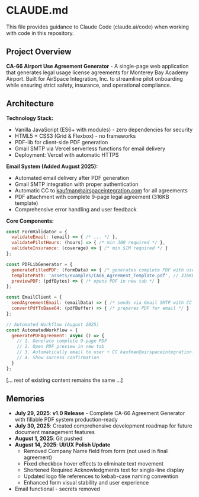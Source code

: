# CLAUDE.md

This file provides guidance to Claude Code (claude.ai/code) when working with code in this repository.

## Project Overview

**CA-66 Airport Use Agreement Generator** - A single-page web application that generates legal usage license agreements for Monterey Bay Academy Airport. Built for AirSpace Integration, Inc. to streamline pilot onboarding while ensuring strict safety, insurance, and operational compliance.

## Architecture

**Technology Stack:**
- Vanilla JavaScript (ES6+ with modules) - zero dependencies for security
- HTML5 + CSS3 (Grid & Flexbox) - no frameworks
- PDF-lib for client-side PDF generation
- Gmail SMTP via Vercel serverless functions for email delivery
- Deployment: Vercel with automatic HTTPS

**Email System (Added August 2025):**
- Automated email delivery after PDF generation
- Gmail SMTP integration with proper authentication
- Automatic CC to kaufman@airspaceintegration.com for all agreements
- PDF attachment with complete 9-page legal agreement (316KB template)
- Comprehensive error handling and user feedback

**Core Components:**
```javascript
const FormValidator = {
  validateEmail: (email) => { /* ... */ },
  validatePilotHours: (hours) => { /* min 300 required */ },
  validateInsurance: (coverage) => { /* min $1M required */ }
};

const PDFLibGenerator = {
  generateFilledPDF: (formData) => { /* generates complete PDF with user data */ },
  templatePath: 'assets/examples/CA66_Agreement_Template.pdf', // 316KB full agreement
  previewPDF: (pdfBytes) => { /* opens PDF in new tab */ }
};

const EmailClient = {
  sendAgreementEmail: (emailData) => { /* sends via Gmail SMTP with CC */ },
  convertPdfToBase64: (pdfBuffer) => { /* prepares PDF for email */ }
};

// Automated Workflow (August 2025)
const AutomatedWorkflow = {
  generatePDFAgreement: async () => {
    // 1. Generate complete 9-page PDF
    // 2. Open PDF preview in new tab
    // 3. Automatically email to user + CC kaufman@airspaceintegration.com
    // 4. Show success confirmation
  }
};
```

[... rest of existing content remains the same ...]

## Memories

- **July 29, 2025**: **v1.0 Release** - Complete CA-66 Agreement Generator with fillable PDF system production-ready
- **July 30, 2025**: Created comprehensive development roadmap for future document management features
- **August 1, 2025**: Git pushed
- **August 14, 2025**: **UI/UX Polish Update**
  - Removed Company Name field from form (not used in final agreement)
  - Fixed checkbox hover effects to eliminate text movement
  - Shortened Required Acknowledgments text for single-line display
  - Updated logo file references to kebab-case naming convention
  - Enhanced form visual stability and user experience
- Email functional - secrets removed